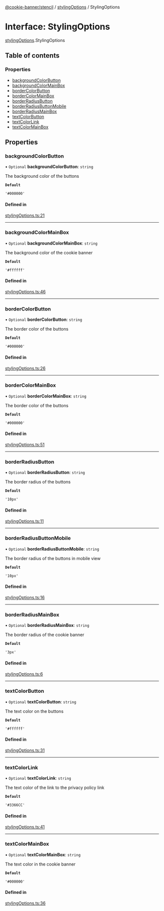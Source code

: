 [@cookie-banner/stencil](../README.md) / [stylingOptions](../modules/stylingOptions.md) / StylingOptions

# Interface: StylingOptions

[stylingOptions](../modules/stylingOptions.md).StylingOptions

## Table of contents

### Properties

- [backgroundColorButton](stylingOptions.StylingOptions.md#backgroundcolorbutton)
- [backgroundColorMainBox](stylingOptions.StylingOptions.md#backgroundcolormainbox)
- [borderColorButton](stylingOptions.StylingOptions.md#bordercolorbutton)
- [borderColorMainBox](stylingOptions.StylingOptions.md#bordercolormainbox)
- [borderRadiusButton](stylingOptions.StylingOptions.md#borderradiusbutton)
- [borderRadiusButtonMobile](stylingOptions.StylingOptions.md#borderradiusbuttonmobile)
- [borderRadiusMainBox](stylingOptions.StylingOptions.md#borderradiusmainbox)
- [textColorButton](stylingOptions.StylingOptions.md#textcolorbutton)
- [textColorLink](stylingOptions.StylingOptions.md#textcolorlink)
- [textColorMainBox](stylingOptions.StylingOptions.md#textcolormainbox)

## Properties

### backgroundColorButton

• `Optional` **backgroundColorButton**: `string`

The background color of the buttons

**`Default`**

`'#000000'`

#### Defined in

[stylingOptions.ts:21](https://github.com/arvidsandin/ask-manager/blob/e85fffc/packages/stencil-library/src/utils/stylingOptions.ts#L21)

___

### backgroundColorMainBox

• `Optional` **backgroundColorMainBox**: `string`

The background color of the cookie banner

**`Default`**

`'#ffffff'`

#### Defined in

[stylingOptions.ts:46](https://github.com/arvidsandin/ask-manager/blob/e85fffc/packages/stencil-library/src/utils/stylingOptions.ts#L46)

___

### borderColorButton

• `Optional` **borderColorButton**: `string`

The border color of the buttons

**`Default`**

`'#000000'`

#### Defined in

[stylingOptions.ts:26](https://github.com/arvidsandin/ask-manager/blob/e85fffc/packages/stencil-library/src/utils/stylingOptions.ts#L26)

___

### borderColorMainBox

• `Optional` **borderColorMainBox**: `string`

The border color of the buttons

**`Default`**

`'#000000'`

#### Defined in

[stylingOptions.ts:51](https://github.com/arvidsandin/ask-manager/blob/e85fffc/packages/stencil-library/src/utils/stylingOptions.ts#L51)

___

### borderRadiusButton

• `Optional` **borderRadiusButton**: `string`

The border radius of the buttons

**`Default`**

`'10px'`

#### Defined in

[stylingOptions.ts:11](https://github.com/arvidsandin/ask-manager/blob/e85fffc/packages/stencil-library/src/utils/stylingOptions.ts#L11)

___

### borderRadiusButtonMobile

• `Optional` **borderRadiusButtonMobile**: `string`

The border radius of the buttons in mobile view

**`Default`**

`'10px'`

#### Defined in

[stylingOptions.ts:16](https://github.com/arvidsandin/ask-manager/blob/e85fffc/packages/stencil-library/src/utils/stylingOptions.ts#L16)

___

### borderRadiusMainBox

• `Optional` **borderRadiusMainBox**: `string`

The border radius of the cookie banner

**`Default`**

`'3px'`

#### Defined in

[stylingOptions.ts:6](https://github.com/arvidsandin/ask-manager/blob/e85fffc/packages/stencil-library/src/utils/stylingOptions.ts#L6)

___

### textColorButton

• `Optional` **textColorButton**: `string`

The text color on the buttons

**`Default`**

`'#ffffff'`

#### Defined in

[stylingOptions.ts:31](https://github.com/arvidsandin/ask-manager/blob/e85fffc/packages/stencil-library/src/utils/stylingOptions.ts#L31)

___

### textColorLink

• `Optional` **textColorLink**: `string`

The text color of the link to the privacy policy link

**`Default`**

`'#3366CC'`

#### Defined in

[stylingOptions.ts:41](https://github.com/arvidsandin/ask-manager/blob/e85fffc/packages/stencil-library/src/utils/stylingOptions.ts#L41)

___

### textColorMainBox

• `Optional` **textColorMainBox**: `string`

The text color in the cookie banner

**`Default`**

`'#000000'`

#### Defined in

[stylingOptions.ts:36](https://github.com/arvidsandin/ask-manager/blob/e85fffc/packages/stencil-library/src/utils/stylingOptions.ts#L36)
